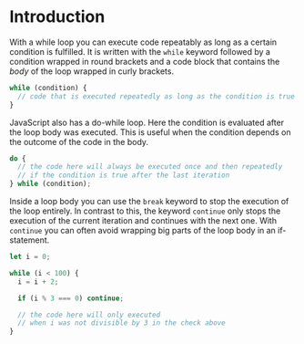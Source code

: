 # Introduction

With a while loop you can execute code repeatably as long as a certain condition is fulfilled.
It is written with the `while` keyword followed by a condition wrapped in round brackets and a code block that contains the _body_ of the loop wrapped in curly brackets.

```javascript
while (condition) {
  // code that is executed repeatedly as long as the condition is true
}
```

JavaScript also has a do-while loop.
Here the condition is evaluated after the loop body was executed.
This is useful when the condition depends on the outcome of the code in the body.

```javascript
do {
  // the code here will always be executed once and then repeatedly
  // if the condition is true after the last iteration
} while (condition);
```

Inside a loop body you can use the `break` keyword to stop the execution of the loop entirely.
In contrast to this, the keyword `continue` only stops the execution of the current iteration and continues with the next one.
With `continue` you can often avoid wrapping big parts of the loop body in an if-statement.

```javascript
let i = 0;

while (i < 100) {
  i = i + 2;

  if (i % 3 === 0) continue;

  // the code here will only executed
  // when i was not divisible by 3 in the check above
}
```
